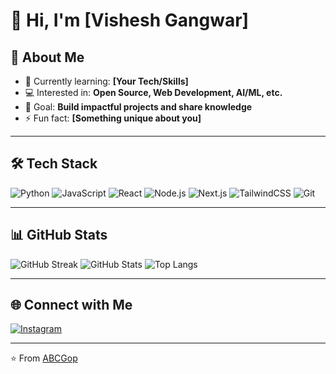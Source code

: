 # 👋 Hi, I'm [Vishesh Gangwar]

## 🚀 About Me
- 🌱 Currently learning: **[Your Tech/Skills]**
- 💻 Interested in: **Open Source, Web Development, AI/ML, etc.**
- 🎯 Goal: **Build impactful projects and share knowledge**
- ⚡ Fun fact: **[Something unique about you]**

---

## 🛠️ Tech Stack
![Python](https://img.shields.io/badge/Python-3776AB?style=flat&logo=python&logoColor=white)
![JavaScript](https://img.shields.io/badge/JavaScript-F7DF1E?style=flat&logo=javascript&logoColor=black)
![React](https://img.shields.io/badge/React-20232A?style=flat&logo=react&logoColor=61DAFB)
![Node.js](https://img.shields.io/badge/Node.js-339933?style=flat&logo=node.js&logoColor=white)
![Next.js](https://img.shields.io/badge/Next.js-000000?style=flat&logo=next.js&logoColor=white)
![TailwindCSS](https://img.shields.io/badge/TailwindCSS-38B2AC?style=flat&logo=tailwind-css&logoColor=white)
![Git](https://img.shields.io/badge/Git-F05032?style=flat&logo=git&logoColor=white)

---

## 📊 GitHub Stats
![GitHub Streak](https://github-readme-streak-stats.herokuapp.com/?user=ABCGop&theme=radical&hide_border=true)
![GitHub Stats](https://github-readme-stats.vercel.app/api?username=ABCGop&show_icons=true&theme=radical)
![Top Langs](https://github-readme-stats.vercel.app/api/top-langs/?username=ABCGop&layout=compact&theme=radical)

---

## 🌐 Connect with Me
  [![Instagram](https://img.shields.io/badge/Instagram-E4405F?style=flat&logo=instagram&logoColor=white)](https://instagram.com/vishesh.aka_abcg)  

---
⭐️ From [ABCGop](https://github.com/ABCGop)
